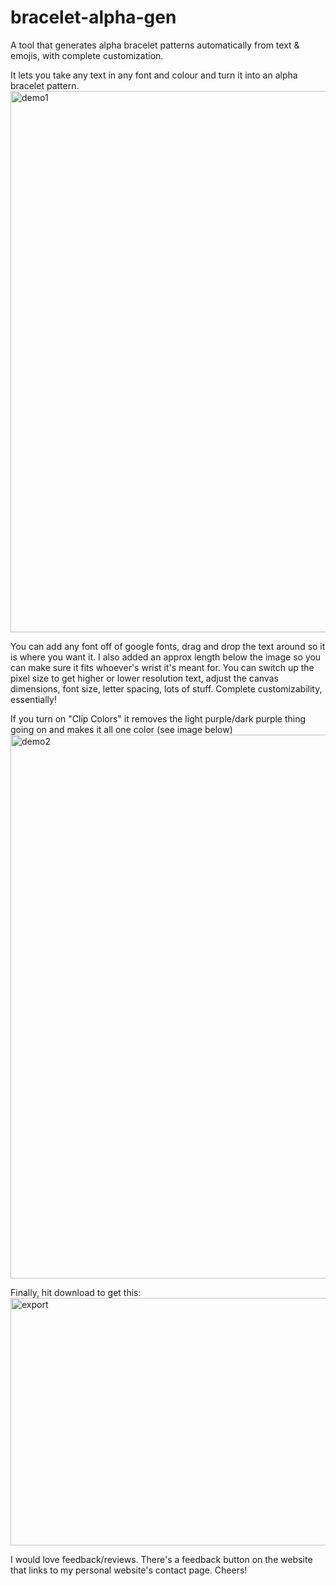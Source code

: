 # bracelet-alpha-gen
A tool that generates alpha bracelet patterns automatically from text &amp; emojis, with complete customization.

It lets you take any text in any font and colour and turn it into an alpha bracelet pattern.
<img width="1917" height="866" alt="demo1" src="https://github.com/user-attachments/assets/f08cb282-cb9b-44cf-a9f5-fef0124b76e6" />

You can add any font off of google fonts, drag and drop the text around so it is where you want it. I also added an approx length below the image so you can make sure it fits whoever's wrist it's meant for. You can switch up the pixel size to get higher or lower resolution text, adjust the canvas dimensions, font size, letter spacing, lots of stuff. Complete customizability, essentially!

If you turn on "Clip Colors" it removes the light purple/dark purple thing going on and makes it all one color (see image below)
<img width="1918" height="870" alt="demo2" src="https://github.com/user-attachments/assets/23e27b30-f29b-4045-bfd0-0045c3dc3460" />

Finally, hit download to get this:
<img width="3200" height="396" alt="export" src="https://github.com/user-attachments/assets/0b55386d-9b64-471e-a071-326e5ff8c24b" />


I would love feedback/reviews. There's a feedback button on the website that links to my personal website's contact page. Cheers!
